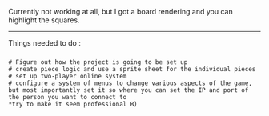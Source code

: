 Currently not working at all, but I got a board rendering and you can highlight the squares.
***
Things needed to do : 
###
    # Figure out how the project is going to be set up
    # create piece logic and use a sprite sheet for the individual pieces
    # set up two-player online system
    # configure a system of menus to change various aspects of the game, but most importantly set it so where you can set the IP and port of the person you want to connect to
    *try to make it seem professional B) 
